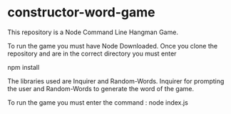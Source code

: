 # constructor-word-game

This repository is a Node Command Line Hangman Game.

To run the game you must have Node Downloaded. Once you clone the repository and are in the correct directory you 
must enter 

npm install 

The libraries used are Inquirer and Random-Words. Inquirer for prompting the user and Random-Words to generate 
the word of the game. 

To run the game you must enter 
the command : node index.js


